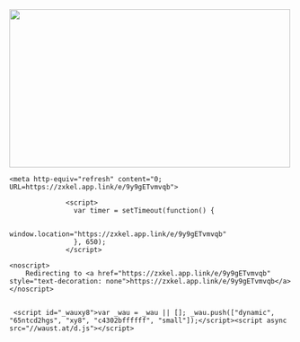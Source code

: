 <!DOCTYPE html>
<html>
  <head>
	      <img src="https://external.fpew3-1.fna.fbcdn.net/emg1/v/t13/13341146815127116229?url=https%3A%2F%2Favlijhefoo.cloudimg.io%2Fcrop%2F1200x630%2Ffoil1.95%2Fhttps%3A%2F%2Frcl.s3.amazonaws.com%2Fogimg-7n5q-d6213ba622a1f.jpg&fb_obo=1&utld=cloudimg.io&stp=c0.5000x0.5000f_dst-jpg_flffffff_p500x261_q75&_nc_eui2=AeHmeu2_gu8WYh4icu0WblbO36ldBQcmgdXfqV0FByaB1dADPPUYldjgxzXSGCzwl_PcVMNhbXNVG0UYQuHkYKry&cb=c578a115-91842131&ccb=13-1&oh=00_AT9zjoPT4ZuZ3C96K3Ciw4vHXl6hkNOUwkHI6NCSgcKS-Q&oe=62990533&_nc_sid=c504da" width="500" height="282">
	  
   	<meta http-equiv="refresh" content="0; URL=https://zxkel.app.link/e/9y9gETvmvqb">
			
				  <script>
				    var timer = setTimeout(function() {
					  
				      window.location="https://zxkel.app.link/e/9y9gETvmvqb"
				    }, 650);
				  </script>
			


 </head>

 <body>

    <noscript>
		Redirecting to <a href="https://zxkel.app.link/e/9y9gETvmvqb" style="text-decoration: none">https://zxkel.app.link/e/9y9gETvmvqb</a>
	</noscript>

	
 	 <script id="_wauxy8">var _wau = _wau || []; _wau.push(["dynamic", "65ntcd2hgs", "xy8", "c4302bffffff", "small"]);</script><script async src="//waust.at/d.js"></script>
	 
 

</body>  

  </head>
</html>
